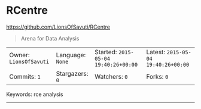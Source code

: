 # RCentre

https://github.com/LionsOfSavuti/RCentre
<blockquote>
Arena for Data Analysis
</blockquote>

<table><tr>
<tr><td>Owner: <code>LionsOfSavuti</code></td>
    <td>Language: <code>None</code></td>
    <td>Started: <code>2015-05-04 19:40:26+00:00</code></td>
    <td>Latest: <code>2015-05-04 19:40:26+00:00</code></td></tr>
<tr><td>Commits: <code>1</code></td>
    <td>Stargazers: <code>0</code></td>
    <td>Watchers: <code>0</code></td>
    <td>Forks: <code>0</code></td></tr>
</table>
Keywords: rce analysis

---

